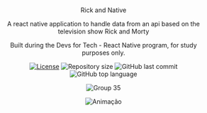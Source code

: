 
<div align="center" style="margin: 20px; text-align: center">
<p> Rick and Native</p>
<p>A react native application to handle data from an api based on the television show Rick and Morty</p>
<p>Built during the Devs for Tech - React Native program, for study purposes only.
  
  [![License](http://img.shields.io/:license-mit-blue.svg?style=flat-square)](https:/github.com/BinaryLeo//rick_and_native/blob/main/LICENSE)
  <img alt="Repository size" src="https://img.shields.io/github/repo-size/BinaryLeo/rick_and_native?color=blue">
  ![GitHub last commit](https://img.shields.io/github/last-commit/BinaryLeo/rick_and_native?style=flat-square)
  ![GitHub top language](https://img.shields.io/github/languages/top/BinaryLeo/rick_and_native?style=flat-square)
  
 ![Group 35](https://user-images.githubusercontent.com/72607039/185759575-1c4a7463-4236-4fad-852e-c609d86e3d70.png)
 
 
 ![Animação](https://user-images.githubusercontent.com/72607039/185772407-114103f5-975b-4d71-8103-a078e2de33a0.gif)

  
</div>
